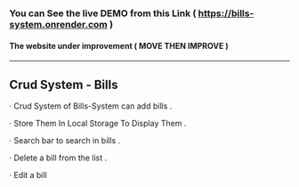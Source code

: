 
### You can See the live DEMO from this Link ( https://bills-system.onrender.com )
#### The website under improvement ( MOVE THEN IMPROVE )
---------------------------------------------------------------------------------
## Crud System - Bills 

· Crud System of Bills-System can add bills .

· Store Them In Local Storage To Display Them .

· Search bar to search in bills .

· Delete a bill from the list .

· Edit a bill
